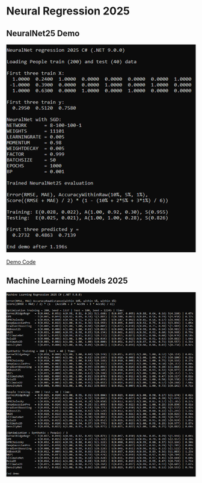 # Neural Regression 2025

## NeuralNet25 Demo

<p align="center">
  <img src="https://github.com/grensen/neural_regression25/blob/main/nn25_regression.png">
</p>

[Demo Code](https://github.com/grensen/neural_regression25/blob/main/nn25_regression.cs)

## Machine Learning Models 2025

<p align="center">
  <img src="https://github.com/grensen/neural_regression25/blob/main/bench_regression25.png">
</p>
